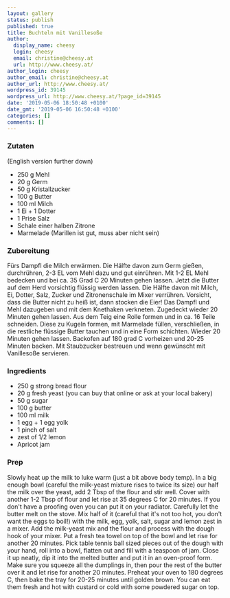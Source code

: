 ```yaml
---
layout: gallery
status: publish
published: true
title: Buchteln mit Vanillesoße
author:
  display_name: cheesy
  login: cheesy
  email: christine@cheesy.at
  url: http://www.cheesy.at/
author_login: cheesy
author_email: christine@cheesy.at
author_url: http://www.cheesy.at/
wordpress_id: 39145
wordpress_url: http://www.cheesy.at/?page_id=39145
date: '2019-05-06 18:50:48 +0100'
date_gmt: '2019-05-06 16:50:48 +0100'
categories: []
comments: []
---
```

### Zutaten
(English version further down)
* 250 g Mehl
* 20 g Germ
* 50 g Kristallzucker
* 100 g Butter
* 100 ml Milch
* 1 Ei + 1 Dotter
* 1 Prise Salz
* Schale einer halben Zitrone
* Marmelade (Marillen ist gut, muss aber nicht sein)

### Zubereitung
Fürs Dampfl die Milch erwärmen. Die Hälfte davon zum Germ gießen, durchrühren, 2-3 EL vom Mehl dazu und gut einrühren. Mit 1-2 EL Mehl bedecken und bei ca. 35 Grad C 20 Minuten gehen lassen.
Jetzt die Butter auf dem Herd vorsichtig flüssig werden lassen. Die Hälfte davon mit Milch, Ei, Dotter, Salz, Zucker und Zitronenschale im Mixer verrühren. Vorsicht, dass die Butter nicht zu heiß ist, dann stocken die Eier!
Das Dampfl und Mehl dazugeben und mit dem Knethaken verkneten. Zugedeckt wieder 20 Minuten gehen lassen.
Aus dem Teig eine Rolle formen und in ca. 16 Teile schneiden. Diese zu Kugeln formen, mit Marmelade füllen, verschließen, in die restliche flüssige Butter tauchen und in eine Form schichten. Wieder 20 Minuten gehen lassen.
Backofen auf 180 grad C vorheizen und 20-25 Minuten backen. Mit Staubzucker bestreuen und wenn gewünscht mit Vanillesoße servieren.

### Ingredients
* 250 g strong bread flour
* 20 g fresh yeast (you can buy that online or ask at your local bakery)
* 50 g sugar
* 100 g butter
* 100 ml milk
* 1 egg + 1 egg yolk
* 1 pinch of salt
* zest of 1/2 lemon
* Apricot jam
### Prep
Slowly heat up the milk to luke warm (just a bit above body temp).
In a big enough bowl (careful the milk-yeast mixture rises to twice its size) our half the milk over the yeast, add 2 Tbsp of the flour and stir well. Cover with another 1-2 Tbsp of flour and let rise at 35 degrees C for 20 minutes. If you don't have a proofing oven you can put it on your radiator.
Carefully let the butter melt on the stove.
Mix half of it (careful that it's not too hot, you don't want the eggs to boil!) with the milk, egg, yolk, salt, sugar and lemon zest in a mixer.
Add the milk-yeast mix and the flour and process with the dough hook of your mixer. Put a fresh tea towel on top of the bowl and let rise for another 20 minutes.
Pick table tennis ball sized pieces out of the dough with your hand, roll into a bowl, flatten out and fill with a teaspoon of jam. Close it up neatly, dip it into the melted butter and put it in an oven-proof form. Make sure you squeeze all the dumplings in, then pour the rest of the butter over it and let rise for another 20 minutes.
Preheat your oven to 180 degrees C, then bake the tray for 20-25 minutes until golden brown. You can eat them fresh and hot with custard or cold with some powdered sugar on top.
